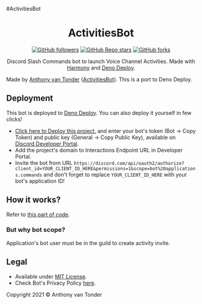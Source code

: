 #ActivitiesBot
<div align="center">
<h1 align="center">ActivitiesBot</h1> 

[![GitHub followers](https://img.shields.io/github/followers/AnthonyVTdev?style=social)](https://github.com/AnthonyVTdev) [![GitHub Repo stars](https://img.shields.io/github/stars/AnthonyVTdev/ActivitiesBot?style=social)](https://github.com/AnthonyVTdev/ActivitiesBot/stargazers) [![GitHub forks](https://img.shields.io/github/forks/AnthonyVTdev/ActivitiesBot?style=social)](https://github.com/AnthonyVTdev/ActivitiesBot/network/members)

Discord Slash Commands bot to launch Voice Channel Activities. Made with [Harmony](https://github.com/harmonyland/harmony) and [Deno Deploy](https://deno.com/deploy).

</div>  

Made by [Anthony van Tonder](https://github.com/AnthonyVTdev) ([ActivitiesBot](https://github.com/AnthonyVTdev/ActivitiesBot)). This is a port to Deno Deploy.

## Deployment

This bot is deployed to [Deno Deploy](https://deno.com/deploy). You can also deploy it yourself in few clicks!

- [Click here to Deploy this project.](https://dash.deno.com/new?url=https://raw.githubusercontent.com/AnthonyVTdev/ActivitiesBot/main/mod.ts&env=TOKEN,PUBLIC_KEY) and enter your bot's token (Bot -> Copy Token) and public key (General -> Copy Public Key), available on [Discord Developer Portal](https://discord.dev).
- Add the project's domain to Interactions Endpoint URL in Developer Portal.
- Invite the bot from URL `https://discord.com/api/oauth2/authorize?client_id=YOUR_CLIENT_ID_HERE&permissions=1&scope=bot%20applications.commands` and don't forget to replace `YOUR_CLIENT_ID_HERE` with your bot's application ID!

## How it works?

Refer to [this part of code](https://github.com/AnthonyVTdev/ActivitiesBot/blob/main/mod.ts#L109).

### But why bot scope?

Application's bot user must be in the guild to create activity invite.

## Legal

- Available under [MIT License](LICENSE).
- Check Bot's Privacy Policy [here](Policy.md).


Copyright 2021 © Anthony van Tonder
